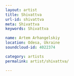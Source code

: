 ```yaml
---
layout: artist
title: Shivattva
url-id: shivattva
meta: Shivattva
keywords: Shivattva

name: Artem Arhangelskiy
location: Odesa, Ukraine
soundcloud-id: 4022374

category: artists
permalink: artist/shivattva/

---
```



